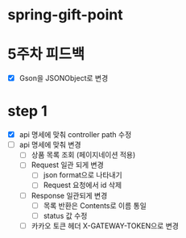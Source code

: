 # spring-gift-point
# 5주차 피드백
- [x] Gson을 JSONObject로 변경
# step 1
- [x] api 명세에 맞춰 controller path 수정
- [ ] api 명세에 맞춰 변경
  - [ ] 상품 목록 조회 (페이지네이션 적용)
  - [ ] Request 일관 되게 변경
    - [ ] json format으로 나타내기
    - [ ] Request 요청에서 id 삭제
  - [ ] Response 일관되게 변경
    - [ ] 목록 반환은 Contents로 이름 통일
    - [ ] status 값 수정
  - [ ] 카카오 토큰 헤더 X-GATEWAY-TOKEN으로 변경